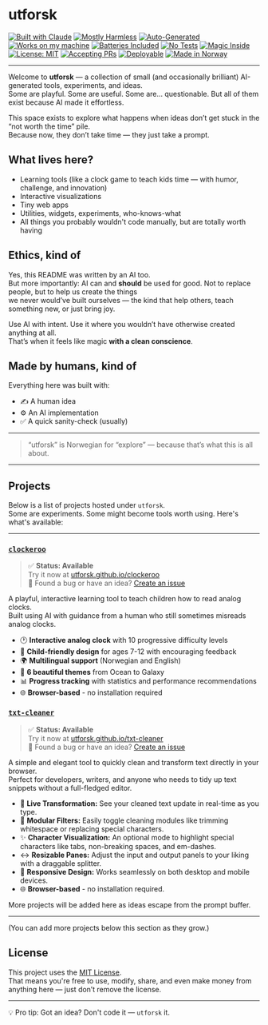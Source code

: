 # utforsk

[![Built with Claude](https://img.shields.io/badge/built%20with-claude.ai-00bfa5?logo=Anthropic&logoColor=white)](#)
[![Mostly Harmless](https://img.shields.io/badge/status-mostly%20harmless-yellowgreen)](#)
[![Auto-Generated](https://img.shields.io/badge/code-auto--generated-lightgrey)](#)
[![Works on my machine](https://img.shields.io/badge/works-on%20my%20machine-green)](#)
[![Batteries Included](https://img.shields.io/badge/batteries-included-informational)](#)
[![No Tests](https://img.shields.io/badge/tests-none-red)](#)
[![Magic Inside](https://img.shields.io/badge/magic-inside-blueviolet)](#)
[![License: MIT](https://img.shields.io/badge/license-MIT-blue)](#)
[![Accepting PRs](https://img.shields.io/badge/accepting-PRs-brightgreen)](#)
[![Deployable](https://img.shields.io/badge/deploy-ready-success)](#)
[![Made in Norway](https://img.shields.io/badge/made%20in-Norway-blue)](#)

---

Welcome to **utforsk** — a collection of small (and occasionally brilliant) AI-generated tools, experiments, and ideas.  
Some are playful. Some are useful. Some are... questionable. But all of them exist because AI made it effortless.

This space exists to explore what happens when ideas don’t get stuck in the “not worth the time” pile.  
Because now, they don’t take time — they just take a prompt.

## What lives here?

- Learning tools (like a clock game to teach kids time — with humor, challenge, and innovation)
- Interactive visualizations
- Tiny web apps
- Utilities, widgets, experiments, who-knows-what
- All things you probably wouldn't code manually, but are totally worth having

## Ethics, kind of

Yes, this README was written by an AI too.  
But more importantly: AI can and **should** be used for good. Not to replace people, but to help us create the things  
we never would’ve built ourselves — the kind that help others, teach something new, or just bring joy.

Use AI with intent. Use it where you wouldn’t have otherwise created anything at all.  
That’s when it feels like magic **with a clean conscience**.

## Made by humans, kind of

Everything here was built with:
- ✍️ A human idea
- ⚙️ An AI implementation
- ✅ A quick sanity-check (usually)

---

> “utforsk” is Norwegian for “explore” — because that’s what this is all about.

---

## Projects

Below is a list of projects hosted under `utforsk`.  
Some are experiments. Some might become tools worth using. Here's what's available:

---

### [`clockeroo`](https://utforsk.github.io/clockeroo)

> ✅ **Status: Available**  
> Try it now at [utforsk.github.io/clockeroo](https://utforsk.github.io/clockeroo)  
> 💬 Found a bug or have an idea? [Create an issue](https://github.com/utforsk/utforsk.github.io/issues/new?title=[clockeroo]%20Issue%3A%20&labels=clockeroo)

A playful, interactive learning tool to teach children how to read analog clocks.  
Built using AI with guidance from a human who still sometimes misreads analog clocks.

- 🕐 **Interactive analog clock** with 10 progressive difficulty levels
- 🎯 **Child-friendly design** for ages 7-12 with encouraging feedback
- 🌍 **Multilingual support** (Norwegian and English)
- 🎨 **6 beautiful themes** from Ocean to Galaxy
- 📊 **Progress tracking** with statistics and performance recommendations
- 🌐 **Browser-based** - no installation required

### [`txt-cleaner`](https://utforsk.github.io/txt-cleaner)

> ✅ **Status: Available**  
> Try it now at [utforsk.github.io/txt-cleaner](https://utforsk.github.io/txt-cleaner)  
> 💬 Found a bug or have an idea? [Create an issue](https://github.com/utforsk/utforsk.github.io/issues/new?title=[txt-cleaner]%20Issue%3A%20&labels=txt-cleaner)

A simple and elegant tool to quickly clean and transform text directly in your browser.  
Perfect for developers, writers, and anyone who needs to tidy up text snippets without a full-fledged editor.

- 🧼 **Live Transformation:** See your cleaned text update in real-time as you type.
- 🧩 **Modular Filters:** Easily toggle cleaning modules like trimming whitespace or replacing special characters.
- ✨ **Character Visualization:** An optional mode to highlight special characters like tabs, non-breaking spaces, and em-dashes.
- ↔️ **Resizable Panes:** Adjust the input and output panels to your liking with a draggable splitter.
- 📱 **Responsive Design:** Works seamlessly on both desktop and mobile devices.
- 🌐 **Browser-based** - no installation required.

More projects will be added here as ideas escape from the prompt buffer.

---

(You can add more projects below this section as they grow.)

## License

This project uses the [MIT License](LICENSE).  
That means you're free to use, modify, share, and even make money from anything here — just don’t remove the license.

---

💡 Pro tip: Got an idea? Don't code it — `utforsk` it.
